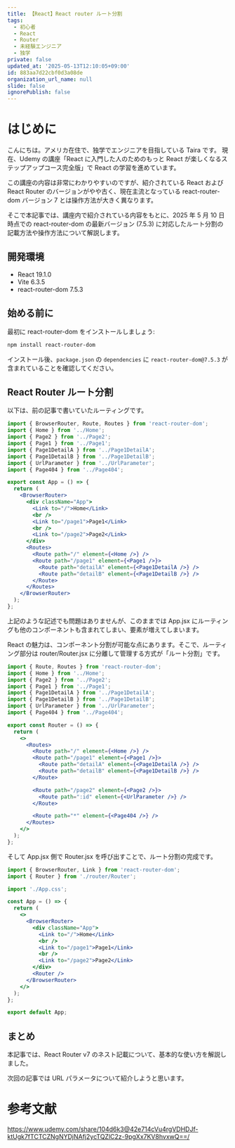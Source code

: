 ```yaml
---
title: 【React】React router ルート分割
tags:
  - 初心者
  - React
  - Router
  - 未経験エンジニア
  - 独学
private: false
updated_at: '2025-05-13T12:10:05+09:00'
id: 883aa7d22cbf0d3a08de
organization_url_name: null
slide: false
ignorePublish: false
---
```


# はじめに

こんにちは。アメリカ在住で、独学でエンジニアを目指している Taira です。
現在、Udemy の講座「React に入門した人のためのもっと React が楽しくなるステップアップコース完全版」で React の学習を進めています。

この講座の内容は非常にわかりやすいのですが、紹介されている React および React Router のバージョンがやや古く、現在主流となっている react-router-dom バージョン 7 とは操作方法が大きく異なります。

そこで本記事では、講座内で紹介されている内容をもとに、2025 年 5 月 10 日時点での react-router-dom の最新バージョン (7.5.3) に対応したルート分割の記載方法や操作方法について解説します。

## 開発環境

- React 19.1.0
- Vite 6.3.5
- react-router-dom 7.5.3

## 始める前に

最初に react-router-dom をインストールしましょう:

```bash
npm install react-router-dom
```

インストール後、`package.json` の `dependencies` に `react-router-dom@7.5.3` が含まれていることを確認してください。

## React Router ルート分割

以下は、前の記事で書いていたルーティングです。

```jsx:App.jsx
import { BrowserRouter, Route, Routes } from 'react-router-dom';
import { Home } from '../Home';
import { Page2 } from '../Page2';
import { Page1 } from '../Page1';
import { Page1DetailA } from '../Page1DetailA';
import { Page1DetailB } from '../Page1DetailB';
import { UrlParameter } from '../UrlParameter';
import { Page404 } from '../Page404';

export const App = () => {
  return (
    <BrowserRouter>
      <div className="App">
        <Link to="/">Home</Link>
        <br />
        <Link to="/page1">Page1</Link>
        <br />
        <Link to="/page2">Page2</Link>
      </div>
      <Routes>
        <Route path="/" element={<Home />} />
        <Route path="/page1" element={<Page1 />}>
          <Route path="detailA" element={<Page1DetailA />} />
          <Route path="detailB" element={<Page1DetailB />} />
        </Route>
      </Routes>
    </BrowserRouter>
  );
};
```

上記のような記述でも問題はありませんが、このままでは App.jsx にルーティングも他のコンポーネントも含まれてしまい、要素が増えてしまいます。

React の魅力は、コンポーネント分割が可能な点にあります。そこで、ルーティング部分は router/Router.jsx に分離して管理する方式が「ルート分割」です。

```jsx:Router.jsx
import { Route, Routes } from 'react-router-dom';
import { Home } from '../Home';
import { Page2 } from '../Page2';
import { Page1 } from '../Page1';
import { Page1DetailA } from '../Page1DetailA';
import { Page1DetailB } from '../Page1DetailB';
import { UrlParameter } from '../UrlParameter';
import { Page404 } from '../Page404';

export const Router = () => {
  return (
    <>
      <Routes>
        <Route path="/" element={<Home />} />
        <Route path="/page1" element={<Page1 />}>
          <Route path="detailA" element={<Page1DetailA />} />
          <Route path="detailB" element={<Page1DetailB />} />
        </Route>

        <Route path="/page2" element={<Page2 />}>
          <Route path=":id" element={<UrlParameter />} />
        </Route>

        <Route path="*" element={<Page404 />} />
      </Routes>
    </>
  );
};
```

そして App.jsx 側で Router.jsx を呼び出すことで、ルート分割の完成です。

```jsx:App.jsx
import { BrowserRouter, Link } from 'react-router-dom';
import { Router } from './router/Router';

import './App.css';

const App = () => {
  return (
    <>
      <BrowserRouter>
        <div className="App">
          <Link to="/">Home</Link>
          <br />
          <Link to="/page1">Page1</Link>
          <br />
          <Link to="/page2">Page2</Link>
        </div>
        <Router />
      </BrowserRouter>
    </>
  );
};

export default App;
```

## まとめ

本記事では、React Router v7 のネスト記載について、基本的な使い方を解説しました。

次回の記事では URL パラメータについて紹介しようと思います。

# 参考文献

https://www.udemy.com/share/104d6k3@42e714cVu4rgVDHDJf-ktUgk7fTCTCZNgNYDjNAfj2ycTQZlC2z-9pgXx7KV8hvxwQ==/
